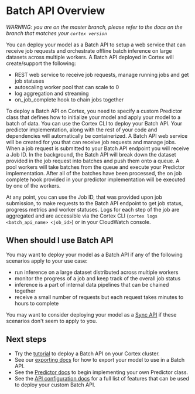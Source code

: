 # Batch API Overview

_WARNING: you are on the master branch, please refer to the docs on the branch that matches your `cortex version`_

You can deploy your model as a Batch API to setup a web service that can receive job requests and orchestrate offline batch inference on large datasets across multiple workers. A Batch API deployed in Cortex will create/support the following:

- REST web service to receive job requests, manage running jobs and get job statuses
- autoscaling worker pool that can scale to 0
- log aggregation and streaming
- on_job_complete hook to chain jobs together

To deploy a Batch API on Cortex, you need to specify a custom Predictor class that defines how to initialize your model and apply your model to a batch of data. You can use the Cortex CLI to deploy your Batch API. Your predictor implementation, along with the rest of your code and dependencies will automatically be containerized. A Batch API web service will be created for you that can receive job requests and manage jobs. When a job request is submitted to your Batch API endpoint you will receive a Job ID. In the background, the Batch API will break down the dataset provided in the job request into batches and push them onto a queue. A pool workers will take batches from the queue and execute your Predictor implementation. After all of the batches have been processed, the on job complete hook provided in your predictor implementation will be executed by one of the workers.

At any point, you can use the Job ID, that was provided upon job submission, to make requests to the Batch API endpoint to get job status, progress metrics and worker statuses. Logs for each step of the job are aggregated and are accessible via the Cortex CLI (`cortex logs <batch_api_name> <job_id>`) or in your CloudWatch console.

## When should I use Batch API

You may want to deploy your model as a Batch API if any of the following scenarios apply to your use case:

- run inference on a large dataset distributed across multiple workers
- monitor the progress of a job and keep track of the overall job status
- inference is a part of internal data pipelines that can be chained together
- receive a small number of requests but each request takes minutes to hours to complete

You may want to consider deploying your model as a [Sync API](#syncapi.md) if these scenarios don't seem to apply to you.

## Next steps

<!-- CORTEX_VERSION_MINOR -->
* Try the [tutorial](../../examples/batch/image-classifier/README.md) to deploy a Batch API on your Cortex cluster.
* See our [exporting docs](deployments/exporting.md) for how to export your model to use in a Batch API.
* See the [Predictor docs](batchapi/predictors.md) to begin implementing your own Predictor class.
* See the [API configuration docs](batchapi/api-configuration.md) for a full list of features that can be used to deploy your custom Batch API.
